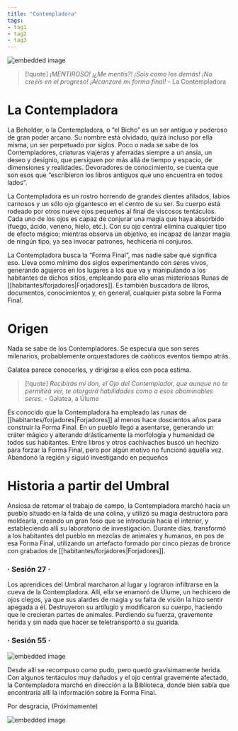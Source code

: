 ```yaml
---
title: "Contempladora"
tags:
- tag1
- tag2
- tag3
---
```


![embedded image](https://assets.legendkeeper.com/f5b47f61-ef0a-4fa7-be27-629f9c38cd3e.jpg "Attachment")

> [!quote]
> _¡MENTIROSO! ¡¿Me mentís?! ¡Sois como los demás! ¡No creéis en el progreso! ¡Alcanzaré mi forma final!_
> \- La Contempladora

# **La Contempladora**

La Beholder, o la Contempladora, o “el Bicho” es un ser antiguo y poderoso de gran poder arcano. Su nombre está olvidado, quizá incluso por ella misma, un ser perpetuado por siglos. Poco o nada se sabe de los Contempladores, criaturas viajeras y aferradas siempre a un ansia, un deseo y designio, que persiguen por más allá de tiempo y espacio, de dimensiones y realidades. Devoradores de conocimiento, se cuenta que son esos que “escribieron los libros antiguos que uno encuentra en todos lados”.

La Contempladora es un rostro horrendo de grandes dientes afilados, labios carnosos y un sólo ojo gigantesco en el centro de su ser. Su cuerpo está rodeado por otros nueve ojos pequeños al final de viscosos tentáculos. Cada uno de los ojos es capaz de conjurar una magia que haya absorbido (fuego, ácido, veneno, hielo, etc.). Con su ojo central elimina cualquier tipo de efecto mágico; mientras observa un objetivo, es incapaz de lanzar magia de ningún tipo, ya sea invocar patrones, hechicería ni conjuros.

La Contempladora busca la “Forma Final”, mas nadie sabe qué significa eso. Lleva como mínimo dos siglos experimentando con seres vivos, generando agujeros en los lugares a los que va y manipulando a los habitantes de dichos sitios, empleando para ello unas misteriosas Runas de [[habitantes/forjadores|Forjadores]]. Es también buscadora de libros, documentos, conocimientos y, en general, cualquier pista sobre la Forma Final.

# Origen

Nada se sabe de los Contempladores. Se especula que son seres milenarios, probablemente orquestadores de caóticos eventos tiempo atrás.

Galatea parece conocerles, y dirigirse a ellos con poca estima.

> [!quote]
> _Recibirás mi don, el Ojo del Contemplador, que aunque no te permitirá ver, te otorgará habilidades como a esos abominables seres._
> \- Galatea, a Úlume 

Es conocido que la Contempladora ha empleado las runas de [[habitantes/forjadores|Forjadores]] al menos hace doscientos años para construir la Forma Final. En un pueblo llegó a asentarse, generando un cráter mágico y alterando drásticamente la morfología y humanidad de todos sus habitantes. Entre libros y otros cachivaches buscó un hechizo para forzar la Forma Final, pero por algún motivo no funcionó aquella vez. Abandonó la región y siguió investigando en pequeños

# Historia a partir del Umbral

Ansiosa de retomar el trabajo de campo, la Contempladora marchó hacia un pueblo situado en la falda de una colina, y utilizó su magia destructora para moldearla, creando un gran foso que se introducía hacia el interior, y estableciendo allí su laboratorio de investigación. Durante días, transformó a los habitantes del pueblo en mezclas de animales y humanos, en pos de esa Forma Final, utilizando un artefacto formado por cinco piezas de bronce con grabados de [[habitantes/forjadores|Forjadores]].

### · Sesión 27 ·

Los aprendices del Umbral marcharon al lugar y lograron infiltrarse en la cueva de la Contempladora. Allí, ella se enamoró de Úlume, un hechicero de ojos ciegos, ya que sus alardes de magia y su falta de visión la hizo sentir apegada a él. Destruyeron su artilugio y modificaron su cuerpo, haciendo que le crecieran partes de animales. Perdiendo su fuerza, gravemente herida y sin nada que hacer se teletransportó a su guarida.

### · Sesión 55 ·

![embedded image](https://assets.legendkeeper.com/a8dcf435-5e9e-4511-a19d-b3022d32aef0.png "Attachment")

Desde allí se recompuso como pudo, pero quedó gravísimamente herida. Con algunos tentáculos muy dañados y el ojo central gravemente afectado, la Contempladora marchó en dirección a la Biblioteca, donde bien sabía que encontraría allí la información sobre la Forma Final.

Por desgracia, (Próximamente)

![embedded image](https://assets.legendkeeper.com/755f001a-4464-4317-a0c7-d930831b72ec.jpg "Attachment")